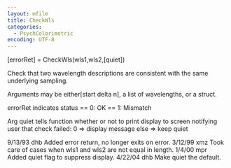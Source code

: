 ```yaml
---
layout: mfile
title: CheckWls
categories:
  - PsychColorimetric
encoding: UTF-8
---
```


[errorRet] = CheckWls(wls1,wls2,[quiet])

Check that two wavelength descriptions are consistent with
the same underlying sampling.

Arguments may be either[start delta n],
a list of wavelengths, or a struct.

errorRet indicates status
  \== 0: OK
  \== 1: Mismatch

Arg quiet tells function whether or not to print display to
screen notifying user that check failed:
    0 =\> display message
  else =\> keep quiet

9/13/93  dhb  Added error return, no longer exits on error.
3/12/99  xmz  Took care of cases when wls1 and wls2 are not
              equal in length.
1/4/00   mpr  Added quiet flag to suppress display.
4/22/04  dhb  Make quiet the default.